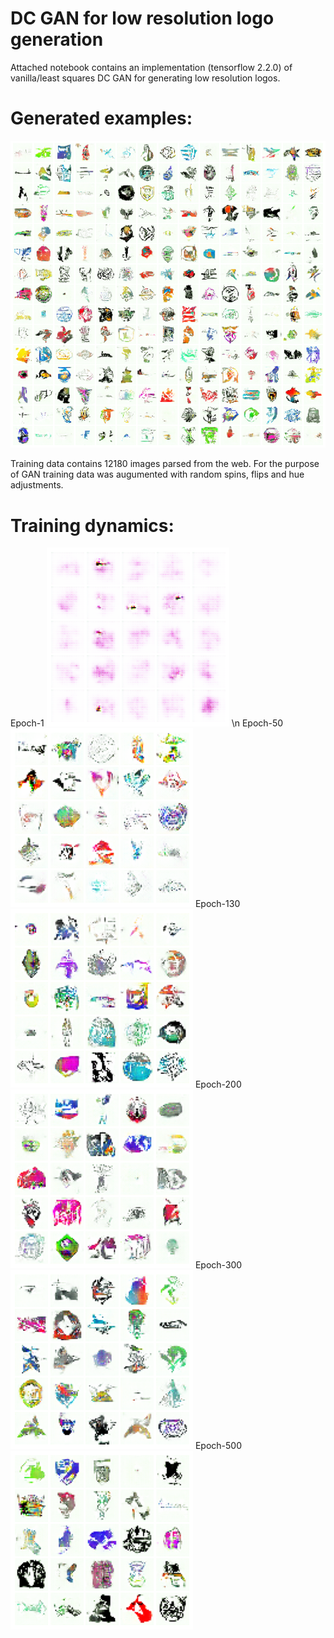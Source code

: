 # DC GAN for low resolution logo generation

Attached notebook contains an implementation (tensorflow 2.2.0) of vanilla/least squares DC GAN for generating
low resolution logos.

# Generated examples:

![Generated Logos](https://github.com/nslyubaykin/low_res_logos_gan/blob/master/gen_examples.png)

Training data contains 12180 images parsed from the web. For the purpose of GAN training data was
augumented with random spins, flips and hue adjustments.

# Training dynamics:
Epoch-1
![Epoch-1](https://github.com/nslyubaykin/low_res_logos_gan/blob/master/training_progress_imgs/index.png)
\n
Epoch-50
![Epoch-50](https://github.com/nslyubaykin/low_res_logos_gan/blob/master/training_progress_imgs/ep50.png)
Epoch-130
![Epoch-130](https://github.com/nslyubaykin/low_res_logos_gan/blob/master/training_progress_imgs/ep130.png)
Epoch-200
![Epoch-200](https://github.com/nslyubaykin/low_res_logos_gan/blob/master/training_progress_imgs/ep200.png)
Epoch-300
![Epoch-300](https://github.com/nslyubaykin/low_res_logos_gan/blob/master/training_progress_imgs/ep300.png)
Epoch-500
![Epoch-500](https://github.com/nslyubaykin/low_res_logos_gan/blob/master/training_progress_imgs/ep500.png)
